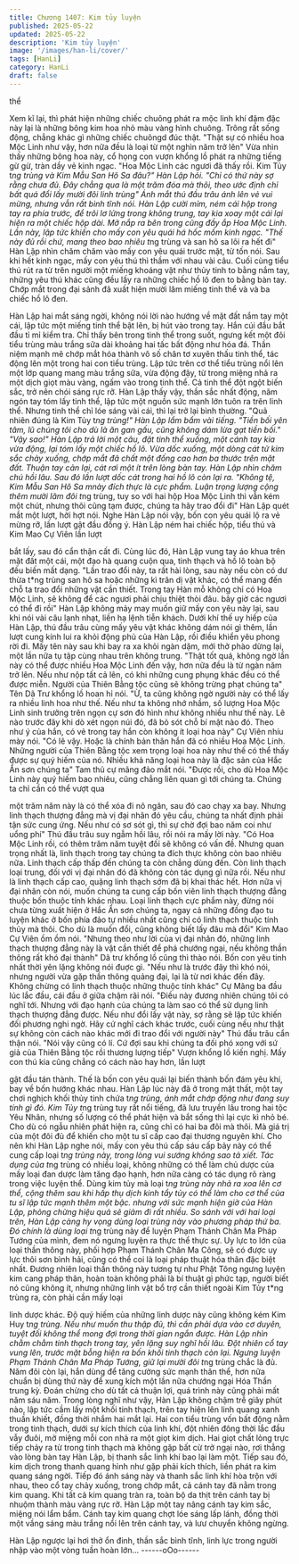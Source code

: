 ```yaml
---
title: Chương 1407: Kim tủy luyện
published: 2025-05-22
updated: 2025-05-22
description: 'Kim tủy luyện'
image: '/images/han-li/cover/'
tags: [HanLi]
category: HanLi
draft: false
---
```


thể

Xem kĩ lại, thì phát hiện những chiếc chuông phát ra mộc linh khí
đậm đặc này lại là những bông kim hoa nhỏ màu vàng hình
chuông. Trông rất sống động, chẳng khác gì những chiếc
chuôngd đúc thật.
"Thật sự có nhiều hoa Mộc Linh như vậy, hơn nữa đều là loại từ
một nghìn năm trở lên" Vừa nhìn thấy những bông hoa này, cổ
họng con vượn khổng lồ phát ra những tiếng gừ gừ, tràn dầy vẻ
kinh ngạc.
"Hoa Mộc Linh các ngươi đã thấy rồi. Kim Tủy t*ng trùng và Kim
Mẫu San Hô Sa đâu?" Hàn Lập hỏi.
"Chỉ có thứ này sợ rằng chưa đủ. Đây chẳng qua là một trăm đóa
mà thôi, theo ước định chỉ bất quá đổi lấy mười đôi linh trùng" Ánh
mắt thú đầu trâu ánh lên vẻ vui mừng, nhưng vẫn rất bình tĩnh
nói.
Hàn Lập cười mỉm, ném cái hộp trong tay ra phía trước, để trôi lơ
lửng trong không trung, tay kia xoay một cái lại hiện ra một chiếc
hộp dài. Mở nắp ra bên trong cũng đầy ắp Hoa Mộc Linh. Lần
này, lập tức khiến cho mấy con yêu quái há hốc mồm kinh ngạc.
"Thế này đủ rồi chứ, mang theo bao nhiêu t*ng trùng và san hô sa
lôi ra hết đi" Hàn Lập nhìn chăm chăm vào mấy con yêu quái
trước mặt, từ tốn nói.
Sau khi hết kinh ngạc, mấy con yêu thú thì thầm với nhau vài câu.
Cuối cùng tiểu thú rút ra từ trên người một miếng khoáng vật như
thủy tinh to bằng nắm tay, những yêu thú khác cũng đều lấy ra
những chiếc hồ lô đen to bằng bàn tay. Chớp mắt trong đại sảnh
đã xuất hiện mười lăm miếng tinh thể và và ba chiếc hồ lô đen.

Hàn Lập hai mắt sáng ngời, không nói lời nào hướng về mặt đất
nắm tay một cái, lập tức một miếng tinh thể bật lên, bị hút vào
trong tay. Hắn cúi đầu bắt đầu tỉ mỉ kiểm tra.
Chỉ thấy bên trong tinh thể trong suốt, ngưng kết một đôi tiểu
trùng màu trắng sữa dài khoảng hai tấc bất động như hóa đá.
Thần niệm mạnh mẽ chớp mắt hóa thành vô số chân tơ xuyên
thấu tinh thể, tác động lên một trong hai con tiểu trùng.
Lập tức trên cơ thể tiểu trùng nổi lên một lớp quang mang màu
trắng sữa, vừa động đậy, từ trong miệng nhả ra một dịch giọt màu
vàng, ngấm vào trong tinh thể. Cả tinh thể đột ngột biến sắc, trở
nên chói sáng rực rỡ.
Hàn Lập thấy vậy, thần sắc nhất động, năm ngón tay tóm lấy tinh
thể, lập tức một nguồn sức mạnh lớn tuôn ra trên linh thể. Nhưng
tinh thể chỉ lóe sáng vài cái, thì lại trở lại bình thường.
"Quả nhiên đúng là Kim Tủy t*ng trùng!" Hàn Lập lẩm bẩm vài
tiếng.
"Tiền bối yên tâm, lũ chúng tôi cho dù là ăn gan gấu, cũng không
dám lừa gạt tiền bối."
"Vậy sao!" Hàn Lập trả lời một câu, đặt tinh thể xuống, một cánh
tay kia vừa động, lại tóm lấy một chiếc hồ lô.
Vừa dốc xuống, một dòng cát tử kim sắc chảy xuống, chớp mắt
đã chất một đống cao hơn ba thước trên mặt đất. Thuận tay cản
lại, cát rơi một ít trên lòng bàn tay. Hàn Lập nhìn chăm chú hồi
lâu. Sau đó lần lượt dốc cát trong hai hồ lô còn lại ra.
"Không tệ, Kim Mẫu San Hô Sa mnày đích thực là cực phẩm.
Luận trọng lượng cộng thêm mười lăm đôi t*ng trùng, tuy so với
hai hộp Hoa Mộc Linh thì vẫn kém một chút, nhưng thôi cũng tạm
được, chúng ta hãy trao đổi đi" Hàn Lập quét mắt một lượt, hời
hợt nói. Nghe Hàn Lập nói vậy, bốn con yêu quái lộ ra vẻ mừng
rỡ, lần lượt gật đầu đồng ý.
Hàn Lập ném hai chiếc hộp, tiểu thú và Kim Mao Cự Viên lần lượt

bắt lấy, sau đó cẩn thận cất đi.
Cùng lúc đó, Hàn Lập vung tay áo khua trên mặt đất một cái, một
đạo hà quang cuộn qua, tinh thạch và hồ lô toàn bộ đều biến mất
dạng.
"Lần trao đổi này, ta rất hài lòng, sau này nếu còn có dư thừa t*ng
trùng san hô sa hoặc những kì trân dị vật khác, có thể mang đến
chỗ ta trao đổi những vật cần thiết. Trong tay Hàn mỗ không chỉ
có Hoa Mộc Linh, sẽ không để các ngươi phải chịu thiệt thòi đâu.
bây giờ các ngươi có thể đi rồi" Hàn Lập không mảy may muốn
giữ mấy con yêu này lại, sau khi nói vài câu lạnh nhạt, liền hạ
lệnh tiễn khách. Dưới khí thế uy hiếp của Hàn Lập, thú đầu trâu
cùng mấy yêu vật khác không dám nói gì thêm, lần lượt cung kính
lui ra khỏi động phủ của Hàn Lập, rồi điều khiển yêu phong rời đi.
Mấy tên này sau khi bay ra xa khỏi ngàn dặm, mới thở phào dừng
lại, một lần nữa tụ tập cùng nhau trên không trung.
"Thật tốt quá, không ngờ lần này có thể được nhiều Hoa Mộc Linh
đến vậy, hơn nữa đều là từ ngàn năm trở lên. Nếu như nộp tất cả
lên, có khi những cung phụng khác đều có thể được miễn. Người
của Thiên Bằng tộc cũng sẽ không trừng phạt chúng ta" Tên Dã
Trư khổng lồ hoan hỉ nói.
"Ừ, ta cũng không ngờ người này có thể lấy ra nhiều linh hoa như
thế. Nếu như ta không nhớ nhầm, số lượng Hoa Mộc Linh sinh
trưởng trên ngọn cự sơn đó hình như không nhiều như thế này. Lẽ
nào trước đây khi dò xét ngọn núi đó, đã bỏ sót chỗ bí mật nào
đó. Theo như ý của hắn, có vẻ trong tay hắn còn không ít loại hoa
này" Cự Viên nhíu mày nói.
"Có lẽ vậy. Hoặc là chính bản thân hắn đã có nhiều Hoa Mộc
Linh. Những người của Thiên Bằng tộc xem trọng loại hoa này
như thế có thể thấy được sự quý hiếm của nó. Nhiều khả năng
loại hoa này là đặc sản của Hắc Ẩn sơn chúng ta" Tam thủ cự
mãng đảo mắt nói.
"Được rồi, cho dù Hoa Mộc Linh này quý hiếm bao nhiêu, cũng
chẳng liên quan gì tới chúng ta. Chúng ta chỉ cần có thể vượt qua

một trăm năm này là có thể xóa đi nô ngân, sau đó cao chạy xa
bay. Nhưng linh thạch thượng đẳng mà vị đại nhân đó yêu cầu,
chúng ta nhất định phải tận sức cung ứng. Nếu như có sơ sót gì,
thì sự chờ đợi bao năm coi như uổng phí" Thú đầu trâu suy ngẫm
hồi lâu, rồi nói ra mấy lời này.
"Có Hoa Mộc Linh rồi, có thêm trăm năm tuyệt đối sẽ không có
vấn đề. Nhưng quan trọng nhất là, linh thạch trong tay chúng ta
đích thực không còn bao nhiêu nữa. Linh thạch cấp thấp đến
chúng ta còn chẳng dùng đến. Còn linh thạch loại trung, đối với vị
đại nhân đó đã không còn tác dụng gì nữa rồi. Nếu như là linh
thạch cấp cao, quặng linh thạch sớm đã bị khai thác hết. Hơn nữa
vị đại nhân còn nói, muốn chúng ta cung cấp bốn viên linh thạch
thượng đẳng thuộc bốn thuộc tính khác nhau. Loại linh thạch cực
phẩm này, đừng nói chưa từng xuất hiện ở Hắc Ẩn sơn chúng ta,
ngay cả những đồng đạo tu luyện khác ở bốn phía đảo tự nhiều
nhất cũng chỉ có linh thạch thuộc tính thủy mà thôi. Cho dù là
muốn đổi, cũng không biết lấy đâu mà đổi" Kim Mao Cự Viên ồm
ồm nói.
"Nhưng theo như lời của vị đại nhân đó, những linh thạch thượng
đẳng này là vật cần thiết để phá chướng ngại, nếu không thần
thông rất khó đại thành" Dã trư khổng lồ cũng thì thào nói. Bốn
con yêu tinh nhất thời yên lặng không nói đuợc gì.
"Nếu như là trước đây thì khó nói, nhưng người vừa gặp thần
thông quảng đại, lại là từ nơi khác đến đây. Không chừng có linh
thạch thuộc những thuộc tính khác" Cự Mãng ba đầu lúc lắc đầu,
cái đầu ở giữa chậm rãi nói.
"Điều này đương nhiên chúng tôi có nghĩ tới. Nhưng với đạo hạnh
của chúng ta làm sao có thể sử dụng linh thạch thượng đẳng
được. Nếu như đổi lấy vật này, sợ rằng sẽ lập tức khiến đối
phương nghi ngờ. Hãy cứ nghĩ cách khác trước, cuối cùng nếu
như thật sự không còn cách nào khác mới đi trao đổi với người
này" Thú đầu trâu cẩn thận nói.
"Nói vậy cũng có lí. Cứ đợi sau khi chúng ta đối phó xong với sứ
giả của Thiên Bằng tộc rồi thương lượng tiếp" Vượn khổng lồ kiến
nghị. Mấy con thú kia cũng chẳng có cách nào hay hơn, lần lượt

gật đầu tán thành. Thế là bốn con yêu quái lại biến thành bốn
đám yêu khí, bay về bốn hướng khác nhau.
Hàn Lập lúc này đã ở trong mật thất, một tay chơi nghịch khối
thủy tinh chứa t*ng trùng, ánh mắt chớp động như đang suy tính
gì đó.
Kim Tủy t*ng trùng tuy rất nổi tiếng, đã lưu truyền lâu trong hai tộc
Yêu Nhân, nhưng số lượng có thể phát hiện và bắt sống thì lại
cực kì nhỏ bé.
Cho dù có ngẫu nhiên phát hiện ra, cũng chỉ có hai ba đôi mà
thôi. Mà giá trị của một đôi đủ để khiến cho một tu sĩ cấp cao đại
thương nguyên khí.
Cho nên khi Hàn Lập nghe nói, mấy con yêu thú cấp sáu cấp bảy
này có thể cung cấp loại t*ng trùng này, trong lòng vui sướng
không sao tả xiết.
Tác dụng của t*ng trùng có nhiều loại, không những có thể làm
chủ dược của mấy loại đan dược làm tăng đạo hạnh, hơn nữa
càng có tác dụng rõ ràng trong việc luyện thể.
Dùng kim tủy mà loại t*ng trùng này nhả ra xoa lên cơ thể, cộng
thêm sau khi hấp thụ dịch kinh tẩy tủy có thể làm cho cơ thể của
tu sĩ lập tức mạnh thêm một bậc. nhưng với sức mạnh hiện giờ
của Hàn Lập, phỏng chừng hiệu quả sẽ giảm đi rất nhiều. So
sánh với với hai loại trên, Hàn Lập càng hy vọng dùng loại trùng
này vào phương pháp thứ ba. Đó chính là dùng loại t*ng trùng
này để luyện Phạm Thánh Chân Ma Pháp Tướng của mình, đem
nó ngưng luyện ra thực thể thực sự.
Uy lực to lớn của loại thần thông này, phối hợp Phạm Thánh
Chân Ma Công, sẽ có được uy lực thôi sơn bình hải, cũng có thể
coi là loại pháp thuật hóa thân đặc biệt nhất.
Đương nhiên loại thần thông này tương tự như Phật Tông ngưng
luyện kim cang pháp thân, hoàn toàn không phải là bí thuật gì
phức tạp, người biết nó cũng không ít, nhưng những linh vật bổ
trợ cần thiết ngoài Kim Tủy t*ng trùng ra, còn phải cần mấy loại

linh dược khác. Độ quý hiếm của những linh dược này cũng
không kém Kim Huy t*ng trùng. Nếu như muốn thu thập đủ, thì
cần phải dựa vào cơ duyên, tuyệt đối không thể mong đợi trong
thời gian ngắn được. Hàn Lập nhìn chằm chằm tinh thạch trong
tay, yên lặng suy nghĩ hồi lâu. Đột nhiên cổ tay vung lên, trước
mặt bỗng hiện ra bốn khối tinh thạch còn lại.
Ngưng luyện Phạm Thánh Chân Ma Pháp Tướng, giữ lại mười
đôi t*ng trùng chắc là đủ. Năm đôi còn lại, hắn dùng để tăng
cường sức mạnh thân thể, hơn nữa chuẩn bị dùng thứ này để
xung kích một lần nữa chướng ngại Hóa Thần trung kỳ. Đoán
chừng cho dù tất cả thuận lợi, quá trình này cũng phải mất năm
sáu năm.
Trong lòng nghĩ như vậy, Hàn Lập không chậm trễ giây phút nào,
lập tức cầm lấy một khối tinh thạch, trên tay hiện lên linh quang
xanh thuần khiết, đồng thời nhắm hai mắt lại.
Hai con tiểu trùng vốn bất động nằm trong tinh thạch, dưới sự
kích thích của linh khí, đột nhiên đông thời lắc đầu vẫy đuôi, mở
miệng mỗi con nhả ra một giọt kim dịch.
Hai giọt chất lỏng trực tiếp chảy ra từ trong tinh thạch mà không
gặp bất cừ trở ngại nào, rơi thẳng vào lòng bàn tay Hàn Lập, bị
thanh sắc linh khí bao lại làm một. Tiếp sau đó, kim dịch trong
thanh quang hình như gặp phải kích thích, liền phát ra kim quang
sáng ngời.
Tiếp đó ánh sáng này và thanh sắc linh khí hòa trộn với nhau,
theo cổ tay chảy xuống, trong chớp mắt, cả cánh tay đã nằm
trong kim quang.
Khi tất cả kim quang tràn ra, toàn bộ da thịt trên cánh tay bị
nhuộm thành màu vàng rực rỡ.
Hàn Lập một tay nâng cánh tay kim sắc, miệng nói lẩm bẩm.
Cánh tay kim quang chợt lóe sáng lấp lánh, đồng thời một vầng
sáng màu trắng nổi lên trên cánh tay, và lưư chuyển không
ngừng.

Hàn Lập ngược lại hơi thở ổn đinh, thần sắc bình tĩnh, linh lực
trong người nhập vào một vòng tuần hoàn lớn…
------oOo------

